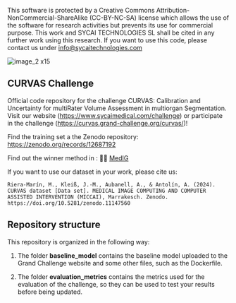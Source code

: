 This software is protected by a Creative Commons Attribution-NonCommercial-ShareAlike (CC-BY-NC-SA) license which allows the use of the software for research activities but prevents its use for commercial purpose. This work and SYCAI TECHNOLOGIES SL shall be cited in any further work using this research. If you want to use this code, please contact us under info@sycaitechnologies.com

![image_2 x15](https://github.com/SYCAI-Technologies/curvas-challenge/assets/78344468/c852351d-c705-436e-8cd6-8235698a2992)

## CURVAS Challenge

Official code repository for the challenge CURVAS: Calibration and Uncertainty for multiRater Volume Assessment in multiorgan Segmentation. 
Visit our website (https://www.sycaimedical.com/challenge) or participate in the challenge (https://curvas.grand-challenge.org/curvas/)!

Find the training set a the Zenodo repository: https://zenodo.org/records/12687192

Find out the winner method in : :mega::top: [MedIG]([https://github.com/pzhhhhh2263/MICCAI-Challenge-CURVAS2024])

If you want to use our dataset in your work, please cite us:

    Riera-Marín, M., Kleiß, J.-M., Aubanell, A., & Antolín, A. (2024). CURVAS dataset [Data set]. MEDICAL IMAGE COMPUTING AND COMPUTER ASSISTED INTERVENTION (MICCAI), Marrakesch. Zenodo. https://doi.org/10.5281/zenodo.11147560

## Repository structure

This repository is organized in the following way:

1. The folder **baseline_model** contains the baseline model uploaded to the Grand Challenge website and some other files, such as the Dockerfile.

2. The folder **evaluation_metrics** contains the metrics used for the evaluation of the challenge, so they can be used to test your results before being updated.

